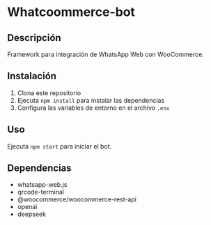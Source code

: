 # Whatcoommerce-bot

## Descripción
Framework para integración de WhatsApp Web con WooCommerce.

## Instalación
1. Clona este repositorio
2. Ejecuta `npm install` para instalar las dependencias
3. Configura las variables de entorno en el archivo `.env`

## Uso
Ejecuta `npm start` para iniciar el bot.

## Dependencias
- whatsapp-web.js
- qrcode-terminal
- @woocommerce/woocommerce-rest-api
- openai
- deepseek
